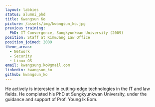 ```yaml
---
layout: labbies
status: alumni_phd
title: Kwangsun Ko
picture: /assets/img/kwangsun_ko.jpg
previous_training:
  PhD: IT Convergence, Sungkyunkwan University (2009)
position: Staff at Kim&Jang Law Office
position_joined: 2009
theme_areas:
  - Network
  - Security
  - Linux OS
email: kwangsung.ko@gmail.com
linkedin: kwangsun_ko
github: kwangsun_ko
---
```


He actively is interested in cutting-edge technologies in the IT and law fields. He completed his PhD at Sungkyunkwan University, under the guidance and support of Prof. Young Ik Eom.

 

